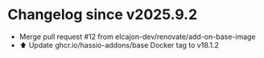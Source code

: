 # Changelog since v2025.9.2
- Merge pull request #12 from elcajon-dev/renovate/add-on-base-image 
- ⬆️ Update ghcr.io/hassio-addons/base Docker tag to v18.1.2 
